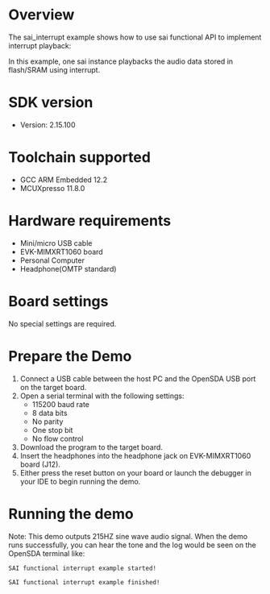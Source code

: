 Overview
========
The sai_interrupt example shows how to use sai functional API to implement interrupt playback:

In this example, one sai instance playbacks the audio data stored in flash/SRAM using interrupt.

SDK version
===========
- Version: 2.15.100

Toolchain supported
===================
- GCC ARM Embedded  12.2
- MCUXpresso  11.8.0

Hardware requirements
=====================
- Mini/micro USB cable
- EVK-MIMXRT1060 board
- Personal Computer
- Headphone(OMTP standard)

Board settings
==============
No special settings are required.

Prepare the Demo
================
1.  Connect a USB cable between the host PC and the OpenSDA USB port on the target board. 
2.  Open a serial terminal with the following settings:
    - 115200 baud rate
    - 8 data bits
    - No parity
    - One stop bit
    - No flow control
3.  Download the program to the target board.
4. Insert the headphones into the headphone jack on EVK-MIMXRT1060 board (J12).
5. Either press the reset button on your board or launch the debugger in your IDE to begin running the demo.

Running the demo
================
Note: This demo outputs 215HZ sine wave audio signal.
When the demo runs successfully, you can hear the tone and the log would be seen on the OpenSDA terminal like:
~~~~~~~~~~~~~~~~~~~
SAI functional interrupt example started!

SAI functional interrupt example finished!
 ~~~~~~~~~~~~~~~~~~~
